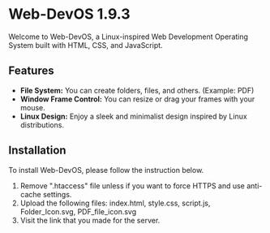 # Web-DevOS 1.9.3

Welcome to Web-DevOS, a Linux-inspired Web Development Operating System built with HTML, CSS, and JavaScript.

## Features

- **File System:** You can create folders, files, and others. (Example: PDF)
- **Window Frame Control:** You can resize or drag your frames with your mouse.
- **Linux Design:** Enjoy a sleek and minimalist design inspired by Linux distributions.

## Installation

To install Web-DevOS, please follow the instruction below.
1. Remove ".htaccess" file unless if you want to force HTTPS and use anti-cache settings.
2. Upload the following files: index.html, style.css, script.js, Folder_Icon.svg, PDF_file_icon.svg
3. Visit the link that you made for the server.
